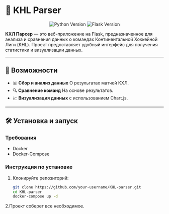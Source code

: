 # 🏒 KHL Parser

<p align="center">
  <img src="https://img.shields.io/badge/Python-3.12%2B-blue" alt="Python Version">
  <img src="https://img.shields.io/badge/Flask-2.0%2B-green" alt="Flask Version">
</p>

**КХЛ Парсер** — это веб-приложение на Flask, предназначенное для анализа и сравнения данных о командах Континентальной Хоккейной Лиги (KHL). Проект предоставляет удобный интерфейс для получения статистики и визуализации данных.

---

## 🚀 Возможности

- 📊 **Сбор и анализ данных** О результатах матчей КХЛ.
- 🔍 **Сравнение команд** На основе результатов.
- 📈 **Визуализация данных** с использованием Chart.js.

---

## 🛠️ Установка и запуск

### Требования
- Docker
- Docker-Compose

### Инструкция по установке

1. Клонируйте репозиторий:
   ```bash
   git clone https://github.com/your-username/KHL-parser.git
   cd KHL-parser
   docker-compose up -d
2.Проект соберет все необходимое.
